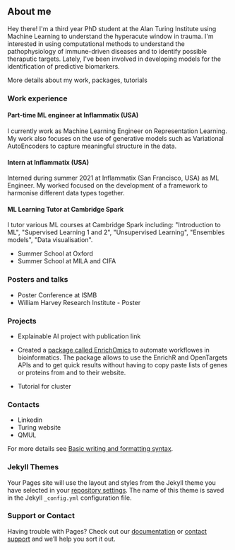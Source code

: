 ## About me

Hey there! I'm a third year PhD student at the Alan Turing Institute using Machine Learning to understand the hyperacute window in trauma.
I'm interested in using computational methods to understand the pathophysiology of immune-driven diseases and to identify possible theraputic targets. 
Lately, I've been involved in developing models for the identification of predictive biomarkers.   


More details about my work, packages, tutorials

### Work experience

#### Part-time ML engineer at Inflammatix (USA)
I currently work as Machine Learning Engineer on Representation Learning. My work also focuses on the use of generative models such as Variational AutoEncoders to capture meaningful structure in the data. 

#### Intern at Inflammatix (USA)
Interned during summer 2021 at Inflammatix (San Francisco, USA) as ML Engineer. My worked focused on the development of a framework to harmonise different data types together.

#### ML Learning Tutor at Cambridge Spark
I tutor various ML courses at Cambridge Spark including: "Introduction to ML", "Supervised Learning 1 and 2", "Unsupervised Learning", "Ensembles models", "Data visualisation".

- Summer School at Oxford
- Summer School at MILA and CIFA

### Posters and talks
- Poster Conference at ISMB
- William Harvey Research Institute - Poster


### Projects

- Explainable AI project with publication link

- Created a [package called EnrichOmics](https://github.com/saramasarone/enrich_omics) to automate workflowes in bioinformatics. The package allows to use the EnrichR and OpenTargets APIs and to get quick results without having to copy paste lists of genes or proteins from and to their website.

- Tutorial for cluster


### Contacts

- Linkedin
- Turing website
- QMUL

For more details see [Basic writing and formatting syntax](https://docs.github.com/en/github/writing-on-github/getting-started-with-writing-and-formatting-on-github/basic-writing-and-formatting-syntax).

### Jekyll Themes

Your Pages site will use the layout and styles from the Jekyll theme you have selected in your [repository settings](https://github.com/saramasarone/saramasarone.github.io/settings/pages). The name of this theme is saved in the Jekyll `_config.yml` configuration file.

### Support or Contact

Having trouble with Pages? Check out our [documentation](https://docs.github.com/categories/github-pages-basics/) or [contact support](https://support.github.com/contact) and we’ll help you sort it out.
